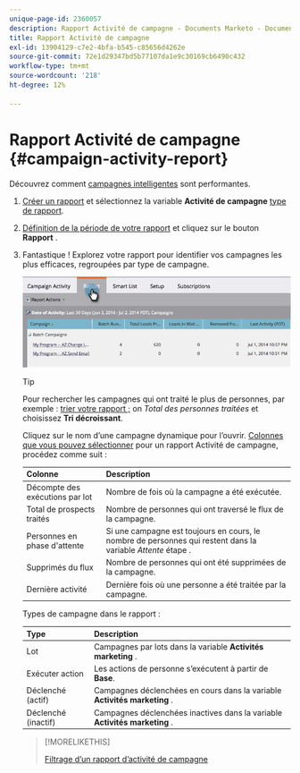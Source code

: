 ```yaml
---
unique-page-id: 2360057
description: Rapport Activité de campagne - Documents Marketo - Documentation du produit
title: Rapport Activité de campagne
exl-id: 13904129-c7e2-4bfa-b545-c85656d4262e
source-git-commit: 72e1d29347bd5b77107da1e9c30169cb6490c432
workflow-type: tm+mt
source-wordcount: '218'
ht-degree: 12%

---
```


# Rapport Activité de campagne {#campaign-activity-report}

Découvrez comment [campagnes intelligentes](/help/marketo/product-docs/core-marketo-concepts/smart-campaigns/creating-a-smart-campaign/understanding-batch-and-trigger-smart-campaigns.md) sont performantes.

1. [Créer un rapport](/help/marketo/product-docs/reporting/basic-reporting/creating-reports/create-a-report-in-a-program.md) et sélectionnez la variable **Activité de campagne** [type de rapport](/help/marketo/product-docs/reporting/basic-reporting/report-types/report-type-overview.md).

1. [Définition de la période de votre rapport](/help/marketo/product-docs/reporting/basic-reporting/editing-reports/change-a-report-time-frame.md) et cliquez sur le bouton **Rapport** .

1. Fantastique ! Explorez votre rapport pour identifier vos campagnes les plus efficaces, regroupées par type de campagne.

   ![](assets/image2014-9-16-16-3a8-3a45.png)

   >[!TIP]
   >
   >Pour rechercher les campagnes qui ont traité le plus de personnes, par exemple : [trier votre rapport ;](/help/marketo/product-docs/reporting/basic-reporting/editing-reports/sort-report-on-columns.md) on _Total des personnes traitées_ et choisissez **Tri décroissant**.

   Cliquez sur le nom d’une campagne dynamique pour l’ouvrir.  [Colonnes que vous pouvez sélectionner](/help/marketo/product-docs/reporting/basic-reporting/editing-reports/select-report-columns.md) pour un rapport Activité de campagne, procédez comme suit :

   | Colonne | Description |
   |---|---|
   | Décompte des exécutions par lot | Nombre de fois où la campagne a été exécutée. |
   | Total de prospects traités | Nombre de personnes qui ont traversé le flux de la campagne. |
   | Personnes en phase d&#39;attente | Si une campagne est toujours en cours, le nombre de personnes qui restent dans la variable *Attente* étape . |
   | Supprimés du flux | Nombre de personnes qui ont été supprimées de la campagne. |
   | Dernière activité | Dernière fois où une personne a été traitée par la campagne. |

   Types de campagne dans le rapport :

   | Type | Description |
   |---|---|
   | Lot | Campagnes par lots dans la variable **Activités marketing** . |
   | Exécuter action | Les actions de personne s’exécutent à partir de **Base**. |
   | Déclenché (actif) | Campagnes déclenchées en cours dans la variable **Activités marketing** . |
   | Déclenché (inactif) | Campagnes déclenchées inactives dans la variable **Activités marketing** . |

   >[!MORELIKETHIS]
   >
   >[Filtrage d’un rapport d’activité de campagne](/help/marketo/product-docs/reporting/basic-reporting/report-activity/filter-a-campaign-activity-report.md)
